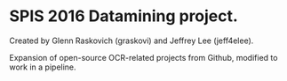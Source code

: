 # SPIS 2016 Datamining project.

Created by Glenn Raskovich (graskovi) and Jeffrey Lee (jeff4elee).

Expansion of open-source OCR-related projects from Github, modified to work in a pipeline.
